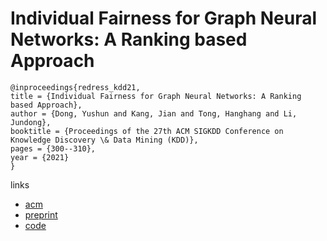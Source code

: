 # Individual Fairness for Graph Neural Networks: A Ranking based Approach

```
@inproceedings{redress_kdd21,
title = {Individual Fairness for Graph Neural Networks: A Ranking based Approach},
author = {Dong, Yushun and Kang, Jian and Tong, Hanghang and Li, Jundong},
booktitle = {Proceedings of the 27th ACM SIGKDD Conference on Knowledge Discovery \& Data Mining (KDD)},
pages = {300--310},
year = {2021}
}
```

links
- [acm](https://dl.acm.org/doi/10.1145/3447548.3467266)
- [preprint](http://tonghanghang.org/pdfs/kdd21_redress.pdf)
- [code](https://github.com/yushundong/REDRESS)